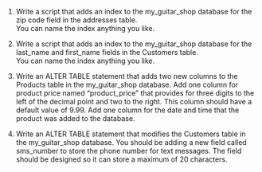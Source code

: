 


1. Write a script that adds an index to the my_guitar_shop database for the zip code field in the addresses table.  
You can name the index anything you like.



2. Write a script that adds an index to the my_guitar_shop database for the last_name and first_name fields in the Customers table.  
You can name the index anything you like.


3. Write an ALTER TABLE statement that adds two new columns to the Products table in the my_guitar_shop database.
Add one column for product price named “product_price” that provides for three digits to the left of the decimal point and two to the right. 
This column should have a default value of 9.99.
Add one column for the date and time that the product was added to the database.


4. Write an ALTER TABLE statement that modifies the Customers table in the my_guitar_shop database. You should be adding a new field 
called sms_number to store the phone number for text messages.  The field should be designed so it can store a maximum of 20 characters.

